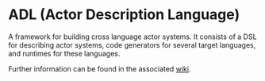 ADL (Actor Description Language)
================================

A framework for building cross language actor systems. It consists of a DSL for describing actor systems,
code generators for several target languages, and runtimes for these languages.

Further information can be found in the associated [wiki](https://github.com/timbod7/adl/wiki).
